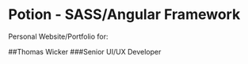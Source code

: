 Potion - SASS/Angular Framework
==========

Personal Website/Portfolio for:


##Thomas Wicker
###Senior UI/UX Developer
